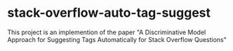# stack-overflow-auto-tag-suggest
This project is an implemention of the paper "A Discriminative Model Approach for Suggesting Tags Automatically for Stack Overflow Questions"
